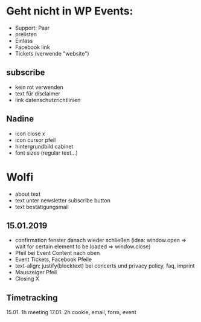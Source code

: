 # Geht nicht in WP Events:

- Support: Paar
- prelisten
- Einlass
- Facebook link
- Tickets (verwende "website")

## subscribe

- kein rot verwenden
- text für disclaimer
- link datenschutzrichtlinien

## Nadine

- icon close x
- icon cursor pfeil
- hintergrundbild cabinet
- font sizes (regular text...)

# Wolfi

- about text
- text unter newsletter subscribe button
- text bestätigungsmail

## 15.01.2019

- confirmation fenster danach wieder schließen (idea: window.open => wait for certain element to be loaded => window.close)
- Pfeil bei Event Content nach oben
- Event Tickets, Facebook Pfeile
- text-align: justify(blocktext) bei concerts und privacy policy, faq, imprint
- Mauszeiger Pfeil
- Closing X

## Timetracking

15.01. 1h meeting
17.01. 2h cookie, email, form, event
